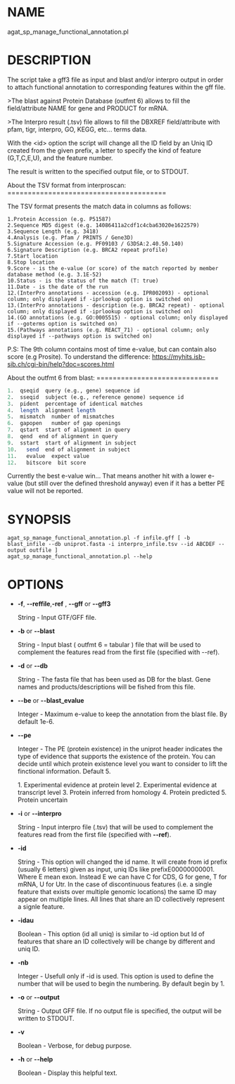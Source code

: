 # NAME

agat\_sp\_manage\_functional\_annotation.pl

# DESCRIPTION

The script take a gff3 file as input and blast and/or interpro output in order
to attach functional annotation to corresponding features within the gff file.

\>The blast against Protein Database (outfmt 6) allows to fill the field/attribute
NAME for gene and PRODUCT for mRNA.

\>The Interpro result (.tsv) file allows to fill the DBXREF field/attribute with
pfam, tigr, interpro, GO, KEGG, etc... terms data.

With the &lt;id> option the script will change all the ID field by an Uniq ID
created from the given prefix, a letter to specify the kind of feature (G,T,C,E,U),
and the feature number.

The result is written to the specified output file, or to STDOUT.

About the TSV format from interproscan:
&#x3d;======================================

The TSV format presents the match data in columns as follows:

```
1.Protein Accession (e.g. P51587)
2.Sequence MD5 digest (e.g. 14086411a2cdf1c4cba63020e1622579)
3.Sequence Length (e.g. 3418)
4.Analysis (e.g. Pfam / PRINTS / Gene3D)
5.Signature Accession (e.g. PF09103 / G3DSA:2.40.50.140)
6.Signature Description (e.g. BRCA2 repeat profile)
7.Start location
8.Stop location
9.Score - is the e-value (or score) of the match reported by member database method (e.g. 3.1E-52)
10.Status - is the status of the match (T: true)
11.Date - is the date of the run
12.(InterPro annotations - accession (e.g. IPR002093) - optional column; only displayed if -iprlookup option is switched on)
13.(InterPro annotations - description (e.g. BRCA2 repeat) - optional column; only displayed if -iprlookup option is switched on)
14.(GO annotations (e.g. GO:0005515) - optional column; only displayed if --goterms option is switched on)
15.(Pathways annotations (e.g. REACT_71) - optional column; only displayed if --pathways option is switched on)
```

P.S: The 9th column contains most of time e-value, but can contain also score (e.g Prosite). To understand the difference: https://myhits.isb-sib.ch/cgi-bin/help?doc=scores.html

About the outfmt 6 from blast:
&#x3d;=============================

```perl
1.  qseqid  query (e.g., gene) sequence id
2.  sseqid  subject (e.g., reference genome) sequence id
3.  pident  percentage of identical matches
4.  length  alignment length
5.  mismatch  number of mismatches
6.  gapopen   number of gap openings
7.  qstart  start of alignment in query
8.  qend  end of alignment in query
9.  sstart  start of alignment in subject
10.   send  end of alignment in subject
11.   evalue  expect value
12.   bitscore  bit score
```

Currently the best e-value win... That means another hit with a lower e-value
(but still over the defined threshold anyway) even if it has a better PE value
will not be reported.

# SYNOPSIS

```
agat_sp_manage_functional_annotation.pl -f infile.gff [ -b blast_infile --db uniprot.fasta -i interpro_infile.tsv --id ABCDEF --output outfile ]
agat_sp_manage_functional_annotation.pl --help
```

# OPTIONS

- **-f**, **--reffile**,**-ref** , **--gff** or **--gff3**

    String - Input GTF/GFF file.

- **-b** or **--blast**

    String - Input blast ( outfmt 6 = tabular ) file that will be used to complement the features
    read from the first file (specified with --ref).

- **-d** or **--db**

    String - The fasta file that has been used as DB for the blast. Gene names and products/descriptions will be fished from this file.

- **--be** or **--blast\_evalue**

    Integer - Maximum e-value to keep the annotation from the blast file. By default 1e-6.

- **--pe**

    Integer - The PE (protein existence) in the uniprot header indicates the type of evidence that supports the existence of the protein.
    You can decide until which protein existence level you want to consider to lift the finctional information. Default 5.

    1\. Experimental evidence at protein level
    2\. Experimental evidence at transcript level
    3\. Protein inferred from homology
    4\. Protein predicted
    5\. Protein uncertain

- **-i** or **--interpro**

    String - Input interpro file (.tsv) that will be used to complement the features read from
    the first file (specified with **--ref**).

- **-id**

    String - This option will changed the id name. It will create from id prefix (usually 6 letters) given as input, uniq IDs like prefixE00000000001. Where E mean exon. Instead E we can have C for CDS, G for gene, T for mRNA, U for Utr.
    In the case of discontinuous features (i.e. a single feature that exists over multiple genomic locations) the same ID may appear on multiple lines. All lines that share an ID collectively represent a signle feature.

- **-idau**

    Boolean - This option (id all uniq) is similar to -id option but Id of features that share an ID collectively will be change by different and uniq ID.

- **-nb**

    Integer - Usefull only if -id is used.
    This option is used to define the number that will be used to begin the numbering. By default begin by 1.

- **-o** or **--output**

    String - Output GFF file.  If no output file is specified, the output will be
    written to STDOUT.

- **-v**

    Boolean - Verbose, for debug purpose.

- **-h** or **--help**

    Boolean - Display this helpful text.

